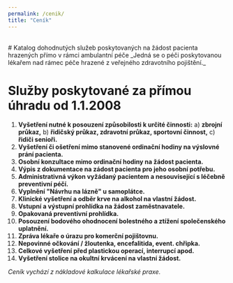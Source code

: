 ```yaml
---
permalink: /cenik/
title: "Ceník"
---
```

<br/>
# Katalog dohodnutých služeb poskytovaných na žádost pacienta hrazených přímo v rámci ambulantní péče
_Jedná se o péči poskytovanou lékařem nad rámec péče hrazené z veřejného zdravotního pojištění._

# Služby poskytované za přímou úhradu od 1.1.2008
1. **Vyšetření nutné k posouzení způsobilosti k určité činnosti:**
a) **zbrojní průkaz,**
b) **řidičský průkaz, zdravotní průkaz, sportovní činnost,**
c) **řidiči senioři.**
2. **Vyšetření či ošetření mimo stanovené ordinační hodiny na výslovné prání pacienta.**
3. **Osobní konzultace mimo ordinační hodiny na žádost pacienta.**
4. **Výpis z dokumentace na zádost pacienta pro jeho osobní potřebu.**
5. **Administrativná výkon vyžádaný pacientem a nesouvisející s léčebně preventivní péčí.**
6. **Vyplnění "Návrhu na lázně" u samoplátce.**
7. **Klinické vyšetření a odběr krve na alkohol na vlastní žádost.**
8. **Vstupní a výstupní prohlídka na žádost zaměstnavatele.**
9. **Opakovaná preventivní prohlídka.**
10. **Posouzení bodového ohodnocení bolestného a ztížení společenského uplatnění.**
11. **Zpráva lékaře o úrazu pro komerční pojištovnu.**
12. **Nepovinné očkování / žloutenka, encefalitida, event. chřipka.**
13. **Celkové vyšetření před plastickou operací, interrupcí apod.**
14. **Vyšetření stolice na okultní krvácení na vlastní žádost.**

*Ceník vychází z nákladové kalkulace lékařské praxe.*
